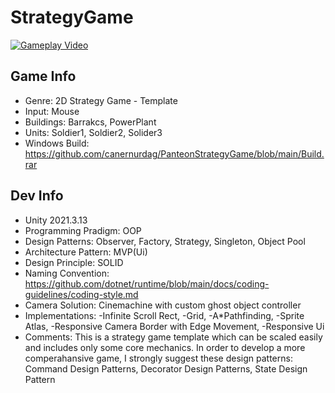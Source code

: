 # StrategyGame
[![Gameplay Video](https://www.youtube.com/watch?v=6skFrHgA9u0/0.jpg)](https://www.youtube.com/watch?v=6skFrHgA9u0)
## Game Info
- Genre: 2D Strategy Game - Template
- Input: Mouse
- Buildings: Barrakcs, PowerPlant
- Units: Soldier1, Soldier2, Solider3
- Windows Build: https://github.com/canernurdag/PanteonStrategyGame/blob/main/Build.rar

## Dev Info
- Unity 2021.3.13
- Programming Pradigm: OOP
- Design Patterns: Observer, Factory, Strategy, Singleton, Object Pool
- Architecture Pattern: MVP(Ui)
- Design Principle: SOLID
- Naming Convention: https://github.com/dotnet/runtime/blob/main/docs/coding-guidelines/coding-style.md
- Camera Solution: Cinemachine with custom ghost object controller
- Implementations: -Infinite Scroll Rect, -Grid, -A*Pathfinding, -Sprite Atlas, -Responsive Camera Border with Edge Movement, -Responsive Ui
- Comments: This is a strategy game template which can be scaled easily and includes only some core mechanics. In order to develop a more comperahansive game, I strongly suggest these design patterns: Command Design Patterns, Decorator Design Patterns, State Design Pattern
